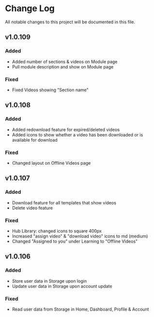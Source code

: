 # Change Log
All notable changes to this project will be documented in this file.

## v1.0.109
### Added
 - Added number of sections & videos on Module page
 - Pull module description and show on Module page

### Fixed
- Fixed Videos showing "Section name"


## v1.0.108
### Added
 - Added redownload feature for expired/deleted videos
 - Added icons to show whether a video has been downloaded or is available for download

### Fixed
- Changed layout on Offline Videos page


## v1.0.107
### Added
 - Download feature for all templates that show videos
 - Delete video feature

### Fixed
- Hub Library: changed icons to square 400px
- Increased "assign video" & "download video" icons to md (medium)
- Changed "Assigned to you" under Learning to "Offline Videos"


## v1.0.106
### Added
 - Store user data in Storage upon login
 - Update user data in Storage upon account update

### Fixed
- Read user data from Storage in Home, Dashboard, Profile & Account
